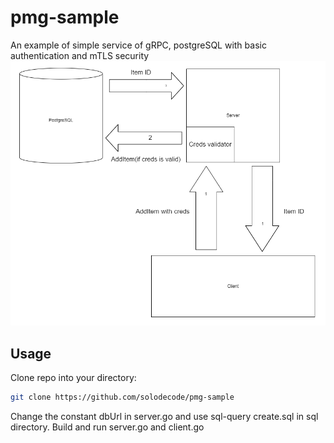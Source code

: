 # pmg-sample

An example of simple service of gRPC, postgreSQL with basic authentication and mTLS security
![Diagramm](/png/diag.png)

## Usage
Clone repo into your directory:
```bash
git clone https://github.com/solodecode/pmg-sample
```

Change the constant dbUrl in server.go and use sql-query create.sql in sql directory. Build and run server.go and client.go